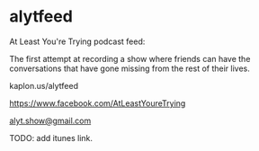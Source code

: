 alytfeed
========

At Least You're Trying podcast feed:

The first attempt at recording a show where friends can have the conversations that have gone missing from the rest of their lives.

kaplon.us/alytfeed

https://www.facebook.com/AtLeastYoureTrying

alyt.show@gmail.com

TODO: add itunes link.
